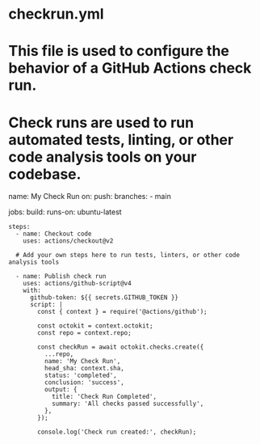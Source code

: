 # checkrun.yml

# This file is used to configure the behavior of a GitHub Actions check run.
# Check runs are used to run automated tests, linting, or other code analysis tools on your codebase.

name: My Check Run
on:
  push:
    branches:
      - main

jobs:
  build:
    runs-on: ubuntu-latest

    steps:
      - name: Checkout code
        uses: actions/checkout@v2

      # Add your own steps here to run tests, linters, or other code analysis tools

      - name: Publish check run
        uses: actions/github-script@v4
        with:
          github-token: ${{ secrets.GITHUB_TOKEN }}
          script: |
            const { context } = require('@actions/github');

            const octokit = context.octokit;
            const repo = context.repo;

            const checkRun = await octokit.checks.create({
              ...repo,
              name: 'My Check Run',
              head_sha: context.sha,
              status: 'completed',
              conclusion: 'success',
              output: {
                title: 'Check Run Completed',
                summary: 'All checks passed successfully',
              },
            });

            console.log('Check run created:', checkRun);
